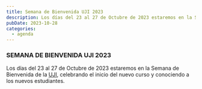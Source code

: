 ```yaml
---
title: Semana de Bienvenida UJI 2023
description: Los días del 23 al 27 de Octubre de 2023 estaremos en la Semana de Bienvenida de la UJI, celebrando el inicio del nuevo curso y conociendo a los nuevos estudiantes.
pubDate: 2023-10-28
categories:
  - agenda
---
```


### SEMANA DE BIENVENIDA UJI 2023

Los días del 23 al 27 de Octubre de 2023 estaremos en la Semana de Bienvenida de la [UJI](https://www.google.es/maps/place/Universitat+Jaume+I/@39.9902105,-0.0511631,14z/data=!4m6!3m5!1s0xd5ffe0fca9b5147:0x1368bf53b3a7fb3f!8m2!3d39.9943481!4d-0.0702147!16zL20vMDg0dGNk?coh=164777&entry=tt&shorturl=1), celebrando el inicio del nuevo curso y conociendo a los nuevos estudiantes.
